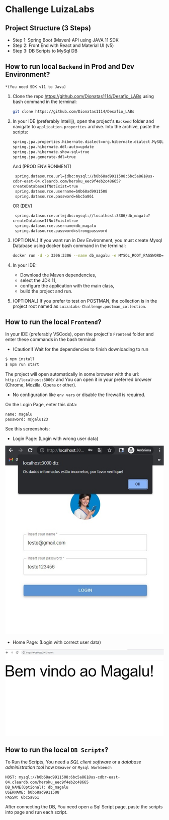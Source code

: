 # Challenge LuizaLabs

## Project Structure (3 Steps)

* Step 1: Spring Boot (Maven) API using JAVA 11 SDK
* Step 2: Front End with React and Material UI (v5)
* Step 3: DB Scripts to MySql DB

## How to run local `Backend` in Prod and Dev Environment? 
    *(You need SDK v11 to Java)

1. Clone the repo https://github.com/Dionatas1114/Desafio_LABs using bash command in the terminal:
   ```bash
   git clone https://github.com/Dionatas1114/Desafio_LABs
    ```

2. In your IDE (preferably Intellij), open the project's `Backend` folder and navigate to `application.properties` archive. Into the archive, paste the scripts:
    ```
    spring.jpa.properties.hibernate.dialect=org.hibernate.dialect.MySQL5Dialect
    spring.jpa.hibernate.ddl-auto=update
    spring.jpa.hibernate.show-sql=true
    spring.jpa.generate-ddl=true
    ```

    And (PROD ENVIRONMENT)

        spring.datasource.url=jdbc:mysql://b0b68ad9911508:6bc5a861@us-cdbr-east-04.cleardb.com/heroku_eec9f4eb2c48665?createDatabaseIfNotExist=true
        spring.datasource.username=b0b68ad9911508
        spring.datasource.password=6bc5a861

    OR (DEV)

        spring.datasource.url=jdbc:mysql://localhost:3306/db_magalu?createDatabaseIfNotExist=true
        spring.datasource.username=db_magalu
        spring.datasource.password=strongpassword

3. (OPTIONAL) If you want run in Dev Environment, you must create Mysql Database using docker bash command in the terminal:

    ```bash
    docker run -d -p 3306:3306 --name db_magalu -e MYSQL_ROOT_PASSWORD=strongpassword -e MYSQL_DATABASE=db_magalu -e MYSQL_USER=db_magalu -e MYSQL_PASSWORD=strongpassword mysql
    ```

4. In your IDE: 
    - Download the Maven dependencies, 
    - select the JDK 11, 
    - configure the application with the main class, 
    - build the project and run.

5. (OPTIONAL) If you prefer to test on POSTMAN, the collection is in the project root named as `LuizaLabs-Challenge.postman_collection`.

## How to run the local `Frontend`?

In your IDE (preferably VSCode), open the project's `Frontend` folder and enter these commands in the bash terminal: 
* (Caution!) Wait for the dependencies to finish downloading to run

```bash
$ npm install
$ npm run start
```

The project will open automatically in some browser with the url: `http://localhost:3000/` and You can open it in your preferred browser (Chrome, Mozilla, Opera or other).

* No configuration like `env vars` or disable the firewall is required.

On the Login Page, enter this data:

    name: magalu
    password: m@galu123  

See this screenshots:

* Login Page: (Login with wrong user data)
  
![picture alt](./prints/teste.jpg "Login Page")

* Home Page: (Login with correct user data)
  
![picture alt](./prints/home.jpg "Login Page")

## How to run the local `DB Scripts`?

To Run the Scripts, You need a *SQL client software* or a *database administration tool* how `DBeaver` or `Mysql Workbench`

    HOST: mysql://b0b68ad9911508:6bc5a861@us-cdbr-east-04.cleardb.com/heroku_eec9f4eb2c48665
    DB_NAME(Optional): db_magalu
    USERNAME: b0b68ad9911508
    PASSW: 6bc5a861

After connecting the DB, You need open a Sql Script page, paste the scripts into page and run each script.
